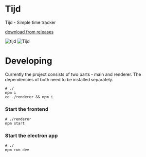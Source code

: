 # Tijd

Tijd - Simple time tracker

[download from releases](https://github.com/timoweiss/tijd/releases)

![tijd](https://user-images.githubusercontent.com/5221667/30666790-c2904058-9e55-11e7-862b-0639446770f5.gif)
![Tijd](https://user-images.githubusercontent.com/5221667/29753618-7252bca8-8b75-11e7-8256-a3a24b0190b9.png)

# Developing

Currently the project consists of two parts - main and renderer. The dependencies of both need to be installed separately.


```
# ./
npm i
cd ./renderer && npm i
```
### Start the frontend
```
# ./renderer
npm start
```
### Start the electron app
```
# ./
npm run dev
```
